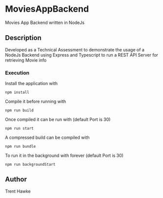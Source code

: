 # MoviesAppBackend
Movies App Backend written in NodeJs

## Description
Developed as a Technical Assessment to demonstrate the usage of a NodeJs Backend using Express and Typescript to run a REST API Server for retrieving Movie info

### Execution

Install the application with
```
npm install
```

Compile it before running with
```
npm run build
```

Once compiled it can be run with (default Port is 30)
```
npm run start
```

A compressed build can be compiled with
```
npm run bundle
```

To run it in the background with forever (default Port is 30)
```
npm run backgroundStart
```

## Author

Trent Hawke
